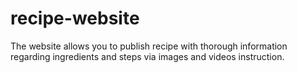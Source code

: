 # recipe-website
The website allows you to publish recipe with thorough information regarding ingredients and steps via images and videos instruction.
